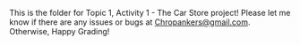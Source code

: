 This is the folder for Topic 1, Activity 1 - The Car Store project! Please let me know if there are any issues or bugs at Chropankers@gmail.com. Otherwise, Happy Grading!

